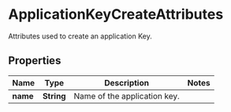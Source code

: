 # ApplicationKeyCreateAttributes

Attributes used to create an application Key.

## Properties

| Name     | Type       | Description                  | Notes |
| -------- | ---------- | ---------------------------- | ----- |
| **name** | **String** | Name of the application key. |
